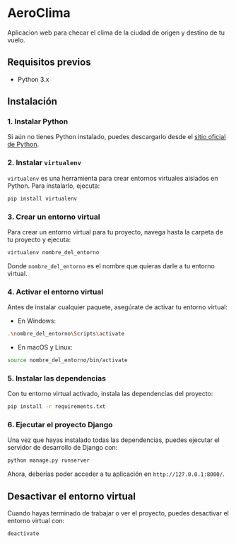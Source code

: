 # AeroClima

Aplicacion web para checar el clima de la ciudad de origen y destino de tu vuelo.

## Requisitos previos

- Python 3.x

## Instalación

### 1. Instalar Python

Si aún no tienes Python instalado, puedes descargarlo desde el [sitio oficial de Python](https://www.python.org/downloads/).

### 2. Instalar `virtualenv`

`virtualenv` es una herramienta para crear entornos virtuales aislados en Python. Para instalarlo, ejecuta:

```bash
pip install virtualenv
```

### 3. Crear un entorno virtual

Para crear un entorno virtual para tu proyecto, navega hasta la carpeta de tu proyecto y ejecuta:

```bash
virtualenv nombre_del_entorno
```

Donde `nombre_del_entorno` es el nombre que quieras darle a tu entorno virtual.

### 4. Activar el entorno virtual

Antes de instalar cualquier paquete, asegúrate de activar tu entorno virtual:

- En Windows:

```bash
.\nombre_del_entorno\Scripts\activate
```

- En macOS y Linux:

```bash
source nombre_del_entorno/bin/activate
```

### 5. Instalar las dependencias

Con tu entorno virtual activado, instala las dependencias del proyecto:

```bash
pip install -r requirements.txt
```

### 6. Ejecutar el proyecto Django

Una vez que hayas instalado todas las dependencias, puedes ejecutar el servidor de desarrollo de Django con:

```bash
python manage.py runserver
```

Ahora, deberías poder acceder a tu aplicación en `http://127.0.0.1:8000/`.

## Desactivar el entorno virtual

Cuando hayas terminado de trabajar o ver el proyecto, puedes desactivar el entorno virtual con:

```bash
deactivate
```
